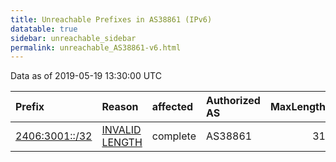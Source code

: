 ```yaml
---
title: Unreachable Prefixes in AS38861 (IPv6)
datatable: true
sidebar: unreachable_sidebar
permalink: unreachable_AS38861-v6.html
---
```


Data as of 2019-05-19 13:30:00 UTC


<div class="datatable-begin"></div>

| Prefix                                                 | Reason                                                                                                   | affected   | Authorized AS   |   MaxLength | Anchor                                       |   unreachable /48s |
|:-------------------------------------------------------|:---------------------------------------------------------------------------------------------------------|:-----------|:----------------|------------:|:---------------------------------------------|-------------------:|
| [2406:3001::/32](https://stat.ripe.net/2406:3001::/32) | [INVALID LENGTH](https://rpki-validator.ripe.net/announcement-preview?asn=AS38861&prefix=2406:3001::/32) | complete   | AS38861         |          31 | [APNIC](unreachable_APNIC_RPKI_Root-v6.html) |              65536 |

<div class="datatable-end"></div>